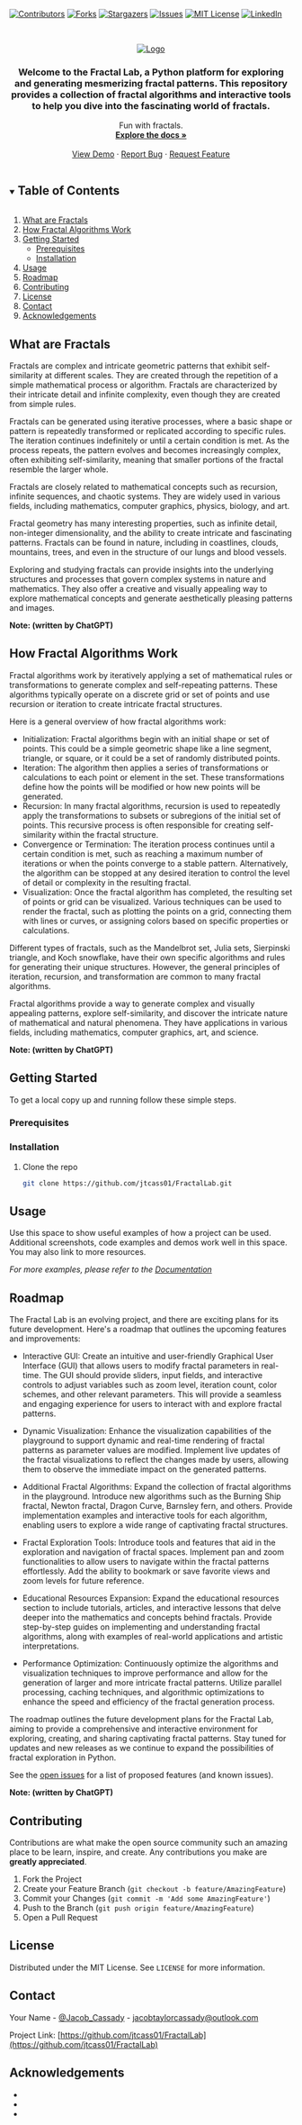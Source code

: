 [![Contributors][contributors-shield]][contributors-url]
[![Forks][forks-shield]][forks-url]
[![Stargazers][stars-shield]][stars-url]
[![Issues][issues-shield]][issues-url]
[![MIT License][license-shield]][license-url]
[![LinkedIn][linkedin-shield]][linkedin-url]



<!-- PROJECT LOGO -->
<br />
<p align="center">
  <a href="https://github.com/jtcass01/FractalLab">
    <img src="https://github.com/jtcass01/StatusLogger/blob/master/images/StatueOfLiberty_StarryNightVanGogh_ImageTransfer.png" alt="Logo">
  </a>

  <h3 align="center">Welcome to the Fractal Lab, a Python platform for exploring and generating mesmerizing fractal patterns. This repository provides a collection of fractal algorithms and interactive tools to help you dive into the fascinating world of fractals.</h3>

  <p align="center">
    Fun with fractals.
    <br />
    <a href="https://github.com/jtcass01/FractalLab"><strong>Explore the docs »</strong></a>
    <br />
    <br />
    <a href="https://github.com/jtcass01/FractalLab">View Demo</a>
    ·
    <a href="https://github.com/jtcass01/FractalLab/issues">Report Bug</a>
    ·
    <a href="https://github.com/jtcass01/FractalLab/issues">Request Feature</a>
  </p>
</p>



<!-- TABLE OF CONTENTS -->
<details open="open">
  <summary><h2 style="display: inline-block">Table of Contents</h2></summary>
  <ol>
    <li><a href="#what-are-fractals">What are Fractals</a></li>
    <li><a href="#how-fractal-algorithms-work">How Fractal Algorithms Work</a></li>
    <li>
      <a href="#getting-started">Getting Started</a>
      <ul>
        <li><a href="#prerequisites">Prerequisites</a></li>
        <li><a href="#installation">Installation</a></li>
      </ul>
    </li>
    <li><a href="#usage">Usage</a></li>
    <li><a href="#roadmap">Roadmap</a></li>
    <li><a href="#contributing">Contributing</a></li>
    <li><a href="#license">License</a></li>
    <li><a href="#contact">Contact</a></li>
    <li><a href="#acknowledgements">Acknowledgements</a></li>
  </ol>
</details>


## What are Fractals
Fractals are complex and intricate geometric patterns that exhibit self-similarity at different scales. They are created through the repetition of a simple mathematical process or algorithm. Fractals are characterized by their intricate detail and infinite complexity, even though they are created from simple rules.

Fractals can be generated using iterative processes, where a basic shape or pattern is repeatedly transformed or replicated according to specific rules. The iteration continues indefinitely or until a certain condition is met. As the process repeats, the pattern evolves and becomes increasingly complex, often exhibiting self-similarity, meaning that smaller portions of the fractal resemble the larger whole.

Fractals are closely related to mathematical concepts such as recursion, infinite sequences, and chaotic systems. They are widely used in various fields, including mathematics, computer graphics, physics, biology, and art.

Fractal geometry has many interesting properties, such as infinite detail, non-integer dimensionality, and the ability to create intricate and fascinating patterns. Fractals can be found in nature, including in coastlines, clouds, mountains, trees, and even in the structure of our lungs and blood vessels.

Exploring and studying fractals can provide insights into the underlying structures and processes that govern complex systems in nature and mathematics. They also offer a creative and visually appealing way to explore mathematical concepts and generate aesthetically pleasing patterns and images.

**Note: (written by ChatGPT)**

## How Fractal Algorithms Work
Fractal algorithms work by iteratively applying a set of mathematical rules or transformations to generate complex and self-repeating patterns. These algorithms typically operate on a discrete grid or set of points and use recursion or iteration to create intricate fractal structures.

Here is a general overview of how fractal algorithms work:
- Initialization: Fractal algorithms begin with an initial shape or set of points. This could be a simple geometric shape like a line segment, triangle, or square, or it could be a set of randomly distributed points.
- Iteration: The algorithm then applies a series of transformations or calculations to each point or element in the set. These transformations define how the points will be modified or how new points will be generated.
- Recursion: In many fractal algorithms, recursion is used to repeatedly apply the transformations to subsets or subregions of the initial set of points. This recursive process is often responsible for creating self-similarity within the fractal structure.
- Convergence or Termination: The iteration process continues until a certain condition is met, such as reaching a maximum number of iterations or when the points converge to a stable pattern. Alternatively, the algorithm can be stopped at any desired iteration to control the level of detail or complexity in the resulting fractal.
- Visualization: Once the fractal algorithm has completed, the resulting set of points or grid can be visualized. Various techniques can be used to render the fractal, such as plotting the points on a grid, connecting them with lines or curves, or assigning colors based on specific properties or calculations.

Different types of fractals, such as the Mandelbrot set, Julia sets, Sierpinski triangle, and Koch snowflake, have their own specific algorithms and rules for generating their unique structures. However, the general principles of iteration, recursion, and transformation are common to many fractal algorithms.

Fractal algorithms provide a way to generate complex and visually appealing patterns, explore self-similarity, and discover the intricate nature of mathematical and natural phenomena. They have applications in various fields, including mathematics, computer graphics, art, and science.

**Note: (written by ChatGPT)**


<!-- GETTING STARTED -->
## Getting Started

To get a local copy up and running follow these simple steps.

### Prerequisites


### Installation

1. Clone the repo
   ```sh
   git clone https://github.com/jtcass01/FractalLab.git
   ```



<!-- USAGE EXAMPLES -->
## Usage

Use this space to show useful examples of how a project can be used. Additional screenshots, code examples and demos work well in this space. You may also link to more resources.

_For more examples, please refer to the [Documentation](https://example.com)_



<!-- ROADMAP -->
## Roadmap

The Fractal Lab is an evolving project, and there are exciting plans for its future development. Here's a roadmap that outlines the upcoming features and improvements:

- Interactive GUI: Create an intuitive and user-friendly Graphical User Interface (GUI) that allows users to modify fractal parameters in real-time. The GUI should provide sliders, input fields, and interactive controls to adjust variables such as zoom level, iteration count, color schemes, and other relevant parameters. This will provide a seamless and engaging experience for users to interact with and explore fractal patterns.

- Dynamic Visualization: Enhance the visualization capabilities of the playground to support dynamic and real-time rendering of fractal patterns as parameter values are modified. Implement live updates of the fractal visualizations to reflect the changes made by users, allowing them to observe the immediate impact on the generated patterns.

- Additional Fractal Algorithms: Expand the collection of fractal algorithms in the playground. Introduce new algorithms such as the Burning Ship fractal, Newton fractal, Dragon Curve, Barnsley fern, and others. Provide implementation examples and interactive tools for each algorithm, enabling users to explore a wide range of captivating fractal structures.

- Fractal Exploration Tools: Introduce tools and features that aid in the exploration and navigation of fractal spaces. Implement pan and zoom functionalities to allow users to navigate within the fractal patterns effortlessly. Add the ability to bookmark or save favorite views and zoom levels for future reference.

- Educational Resources Expansion: Expand the educational resources section to include tutorials, articles, and interactive lessons that delve deeper into the mathematics and concepts behind fractals. Provide step-by-step guides on implementing and understanding fractal algorithms, along with examples of real-world applications and artistic interpretations.

- Performance Optimization: Continuously optimize the algorithms and visualization techniques to improve performance and allow for the generation of larger and more intricate fractal patterns. Utilize parallel processing, caching techniques, and algorithmic optimizations to enhance the speed and efficiency of the fractal generation process.

The roadmap outlines the future development plans for the Fractal Lab, aiming to provide a comprehensive and interactive environment for exploring, creating, and sharing captivating fractal patterns. Stay tuned for updates and new releases as we continue to expand the possibilities of fractal exploration in Python.

See the [open issues](https://github.com/jtcass01/FractalLab/issues) for a list of proposed features (and known issues).

**Note: (written by ChatGPT)**


<!-- CONTRIBUTING -->
## Contributing

Contributions are what make the open source community such an amazing place to be learn, inspire, and create. Any contributions you make are **greatly appreciated**.

1. Fork the Project
2. Create your Feature Branch (`git checkout -b feature/AmazingFeature`)
3. Commit your Changes (`git commit -m 'Add some AmazingFeature'`)
4. Push to the Branch (`git push origin feature/AmazingFeature`)
5. Open a Pull Request



<!-- LICENSE -->
## License

Distributed under the MIT License. See `LICENSE` for more information.



<!-- CONTACT -->
## Contact

Your Name - [@Jacob_Cassady](https://twitter.com/Jacob_Cassady) - jacobtaylorcassady@outlook.com

Project Link: [https://github.com/jtcass01/FractalLab](https://github.com/jtcass01/FractalLab)



<!-- ACKNOWLEDGEMENTS -->
## Acknowledgements

* []()
* []()
* []()





<!-- MARKDOWN LINKS & IMAGES -->
<!-- https://www.markdownguide.org/basic-syntax/#reference-style-links -->
[contributors-shield]: https://img.shields.io/github/contributors/jtcass01/FractalLab.svg?style=for-the-badge
[contributors-url]: https://github.com/jtcass01/FractalLab/graphs/contributors
[forks-shield]: https://img.shields.io/github/forks/jtcass01/FractalLab.svg?style=for-the-badge
[forks-url]: https://github.com/jtcass01/FractalLab/network/members
[stars-shield]: https://img.shields.io/github/stars/jtcass01/FractalLab.svg?style=for-the-badge
[stars-url]: https://github.com/jtcass01/FractalLab/stargazers
[issues-shield]: https://img.shields.io/github/issues/jtcass01/FractalLab.svg?style=for-the-badge
[issues-url]: https://github.com/jtcass01/FractalLab/issues
[license-shield]: https://img.shields.io/github/license/jtcass01/FractalLab.svg?style=for-the-badge
[license-url]: https://github.com/jtcass01/FractalLab/blob/master/LICENSE.txt
[linkedin-shield]: https://img.shields.io/badge/-LinkedIn-black.svg?style=for-the-badge&logo=linkedin&colorB=555
[linkedin-url]: https://linkedin.com/in/jacob-cassady-315497120/
